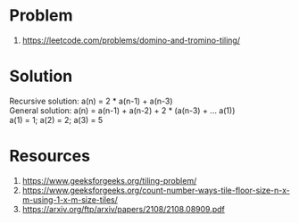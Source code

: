 # Problem

1. https://leetcode.com/problems/domino-and-tromino-tiling/

# Solution
Recursive solution: a(n) = 2 * a(n-1) + a(n-3)  
General solution: a(n) = a(n-1) + a(n-2) + 2 * (a(n-3) + ... a(1))  
a(1) = 1; a(2) = 2; a(3) = 5

# Resources

1. https://www.geeksforgeeks.org/tiling-problem/
2. https://www.geeksforgeeks.org/count-number-ways-tile-floor-size-n-x-m-using-1-x-m-size-tiles/
3. https://arxiv.org/ftp/arxiv/papers/2108/2108.08909.pdf

